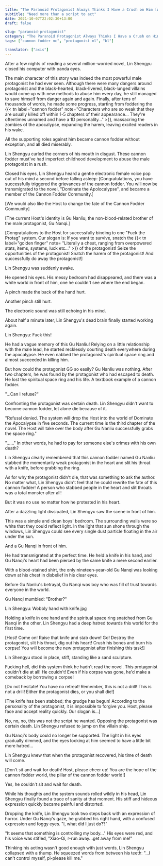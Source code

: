 ```yaml
---
title: "The Paranoid Protagonist Always Thinks I Have a Crush on Him [Apocalypse] - Chapter 001"
subtitle: "Need more than a script to act"
date: 2021-10-07T22:02:30+13:00
draft: false

slug: "paranoid-protagonist"
category: "The Paranoid Protagonist Always Thinks I Have a Crush on Him [Apocalypse]"
tags: ["cannon fodder mc", "protagonist ml", "bl"]

translator: ["axis"]
---
```


After a few nights of reading a several million-worded novel, Lin Shengyu closed his computer with panda eyes. <!--more-->

The main character of this story was indeed the most powerful male protagonist he had ever seen. Although there were many dangers around protagonist and the black-hearted, black-livered, black-lunged villains would come up with new methods to abuse him every day, he still managed to save himself from danger again and again. Finally, after tens of thousands of words, he made some progress, starting from foddering the {{< tn label="cannon fodder" note="Characters who are so weak that they are usually killed off within 1-5 chapters of their appearance… They're oftentimes unnamed and have a 1D personality…" >}}, massacring the zombies of the apocalypse, expanding the harem, leaving excited readers in his wake.

All the supporting roles against him became cannon fodder without exception, and all died miserably.

Lin Shengyu curled the corners of his mouth in disgust. These cannon fodder must've had imperfect childhood development to abuse the male protagonist in a rush.

Closed his eyes, Lin Shengyu heard a gentle electronic female voice pop out of his mind a second before falling asleep: [Congratulations, you have successfully triggered the grievances of the cannon fodder. You will now be transmigrated to the novel, "Dominate the Apolocalypse", and became a member of the Cannon Fodder Community.]

[We would also like the Host to change the fate of the Cannon Fodder Community]

[The current Host's identity is Gu Nanliu, the non-blood-related brother of the male protagonist, Gu Nanqi.]

[Congratulations to the Host for successfully binding to one "Fuck the Protag" system. Our slogan is: If you want to survive, snatch the {{< tn label="golden finger" note= "Literally a cheat, ranging from overpowered stats, items, systems, luck etc…" >}} of the protagonist! Seize the opportunities of the protagonist! Snatch the harem of the protagonist! And successfully do away the protagonist!]

Lin Shengyu was suddenly awake.

He opened his eyes. His messy bedroom had disappeared, and there was a white world in front of him, one he couldn't see where the end began.

A pinch made the back of the hand hurt.

Another pinch still hurt.

The electronic sound was still echoing in his mind.

About half a minute later, Lin Shengyu's dead brain finally started working again.

Lin Shengyu: Fuck this!

He had a vague memory of this Gu Nanliu! Relying on a little relationship with the male lead, he started recklessly courting death everywhere during the apocalypse. He even nabbed the protagonist's spiritual space ring and almost succeeded in killing him.

But how could the protagonist GG so easily? Gu Nanliu was nothing. After two chapters, he was found by the protagonist who had escaped to death. He lost the spiritual space ring and his life. A textbook example of a cannon fodder.

 "...Can I refuse?"

Confronting the protagonist was certain death. Lin Shengyu didn't want to become cannon fodder, let alone die because of it.

"Refusal denied. The system will drop the Host into the world of Dominate the Apocalypse in five seconds. The current time is the third chapter of the novel. The Host will take over the body after Gu Nanliu successfully grabs the space ring."

"……" In other words, he had to pay for someone else's crimes with his own death?

Lin Shengyu clearly remembered that this cannon fodder named Gu Nanliu stabbed the momentarily weak protagonist in the heart and slit his throat with a knife, before grabbing the ring.

As for why the protagonist didn't die, that was something to ask the author. No matter what, Lin Shengyu didn't feel that he could rewrite the fate of this cannon fodder! A person who stabbed people in the heart and slit throats was a total monster after all!

But it was no use no matter how he protested in his heart.

After a dazzling light dissipated, Lin Shengyu saw the scene in front of him.

This was a simple and clean boys' bedroom. The surrounding walls were so white that they could reflect light. In the light that sun shone through the windows, Lin Shengyu could see every single dust particle floating in the air under the sun.

And a Gu Nanqi in front of him.

He had transmigrated at the perfect time. He held a knife in his hand, and Gu Nanqi's heart had been pierced by the same knife a mere second earlier.

With a blood-stained shirt, the only nineteen-year-old Gu Nanqi was looking down at his chest in disbelief in his clear eyes.

Before Gu Nanliu's betrayal, Gu Nanqi was boy who was fill of trust towards everyone in the world.

Gu Nanqi mumbled: "Brother?"

Lin Shengyu: Wobbly hand with knife.jpg

Holding a knife in one hand and the spiritual space ring snatched from Gu Nanqi in the other, Lin Shengyu had a deep hatred towards this world for the first time.

[Host! Come on! Raise that knife and stab down! Go! Destroy the protagonist, slit his throat, dig out his heart! Crush his bones and burn his corpse! You will become the new protagonist after finishing this task!]

Lin Shengyu stood in place, stiff, standing like a sand sculpture.

Fucking hell, did this system think he hadn't read the novel. This protagonist couldn't die at all! He couldn't! Even if his corpse was gone, he'd make a comeback by borrowing a corpse!

[Do not hesitate! You have no retreat! Remember, this is not a drill! This is not a drill! Either the protagonist dies, or you shall die!]

[The knife has been stabbed; the grudge has begun! According to the personality of the protagonist, it is impossible to forgive you. Host, please face and accept reality quickly. Our slogan is...]

No, no, no, this was not the script he wanted. Opposing the protagonist was certain death. Lin Shengyu refused to jump on the villain ship.

Gu Nanqi's body could no longer be supported. The light in his eyes gradually dimmed, and the eyes looking at him seemed to have a little bit more hatred...

Lin Shengyu knew that when the protagonist recovered, his time of death will come.

[Don't sit and wait for death! Host, please cheer up! You are the hope of the cannon fodder world, the pillar of the cannon fodder world!]

Yes, he couldn't sit and wait for death.

While his thoughts and the system sounds rolled wildly in his head, Lin Shengyu finally found a trace of sanity at that moment. His stiff and hideous expression quickly became painful and distorted.

Dropping the knife, Lin Shengyu took two steps back with an expression of horror. Under Gu Nanqi's gaze, he grabbed his right hand, with a confused expression and foggy eyes. "I, what did I just do??"

"It seems that something is controlling my body..." His eyes were red, and his voice was stifled, "Xiao-Qi, r-run away...get away from me!"

Thinking his acting wasn't good enough with just words, Lin Shengyu collapsed with a thump. He squeezed words from between his teeth: "...I can't control myself, pl-please kill me."